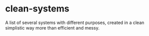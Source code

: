 # clean-systems
A list of several systems with different purposes, created in a clean simplistic way more than efficient and messy.
